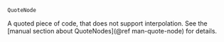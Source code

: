 ```
QuoteNode
```

A quoted piece of code, that does not support interpolation. See the [manual section about QuoteNodes](@ref man-quote-node) for details.
